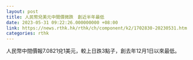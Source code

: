 ```yaml
---
layout: post
title: 人民幣兌美元中間價微跌　創近半年最低
date: 2023-05-31 09:22:26.000000000 +08:00
link: https://news.rthk.hk/rthk/ch/component/k2/1702830-20230531.htm
categories: rthk
---
```


人民幣中間價報7.0821兌1美元，較上日跌3點子，創去年12月1日以來最低。
